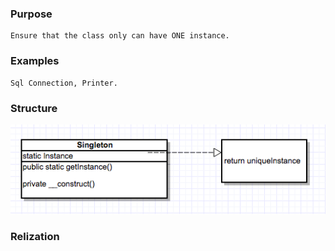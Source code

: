### Purpose
    Ensure that the class only can have ONE instance.

### Examples  
    Sql Connection, Printer.

### Structure
    
![图片](https://github.com/suitingwei/design-patterns-in-php/blob/master/Images/Singleton-UML.png)
    
### Relization

